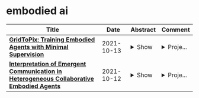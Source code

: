 # embodied ai

| **Title** | **Date** | **Abstract** | **Comment** |
| --- | --- | --- | --- |
| **[GridToPix: Training Embodied Agents with Minimal Supervision](http://arxiv.org/abs/2105.00931v2)** | 2021-10-13 | <details><summary>Show</summary><p>While deep reinforcement learning (RL) promises freedom from hand-labeled data, great successes, especially for Embodied AI, require significant work to create supervision via carefully shaped rewards. Indeed, without shaped rewards, i.e., with only terminal rewards, present-day Embodied AI results degrade significantly across Embodied AI problems from single-agent Habitat-based PointGoal Navigation (SPL drops from 55 to 0) and two-agent AI2-THOR-based Furniture Moving (success drops from 58% to 1%) to three-agent Google Football-based 3 vs. 1 with Keeper (game score drops from 0.6 to 0.1). As training from shaped rewards doesn't scale to more realistic tasks, the community needs to improve the success of training with terminal rewards. For this we propose GridToPix: 1) train agents with terminal rewards in gridworlds that generically mirror Embodied AI environments, i.e., they are independent of the task; 2) distill the learned policy into agents that reside in complex visual worlds. Despite learning from only terminal rewards with identical models and RL algorithms, GridToPix significantly improves results across tasks: from PointGoal Navigation (SPL improves from 0 to 64) and Furniture Moving (success improves from 1% to 25%) to football gameplay (game score improves from 0.1 to 0.6). GridToPix even helps to improve the results of shaped reward training.</p></details> | <details><summary>Proje...</summary><p>Project page: https://unnat.github.io/gridtopix/ ; last two authors contributed equally</p></details> |
| **[Interpretation of Emergent Communication in Heterogeneous Collaborative Embodied Agents](http://arxiv.org/abs/2110.05769v1)** | 2021-10-12 | <details><summary>Show</summary><p>Communication between embodied AI agents has received increasing attention in recent years. Despite its use, it is still unclear whether the learned communication is interpretable and grounded in perception. To study the grounding of emergent forms of communication, we first introduce the collaborative multi-object navigation task CoMON. In this task, an oracle agent has detailed environment information in the form of a map. It communicates with a navigator agent that perceives the environment visually and is tasked to find a sequence of goals. To succeed at the task, effective communication is essential. CoMON hence serves as a basis to study different communication mechanisms between heterogeneous agents, that is, agents with different capabilities and roles. We study two common communication mechanisms and analyze their communication patterns through an egocentric and spatial lens. We show that the emergent communication can be grounded to the agent observations and the spatial structure of the 3D environment. Video summary: https://youtu.be/kLv2rxO9t0g</p></details> | <details><summary>Proje...</summary><p>Project page: https://shivanshpatel35.github.io/comon/ ; the first three authors contributed equally</p></details> |
